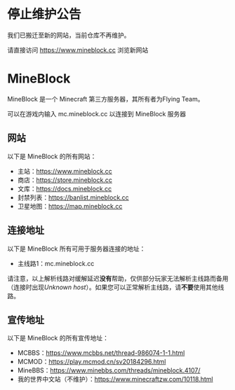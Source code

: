 # 停止维护公告
我们已搬迁至新的网站，当前仓库不再维护。

请直接访问 https://www.mineblock.cc 浏览新网站

# MineBlock
MineBlock 是一个 Minecraft 第三方服务器，其所有者为Flying Team。

可以在游戏内输入 mc.mineblock.cc 以连接到 MineBlock 服务器

## 网站
以下是 MineBlock 的所有网站：

* 主站：https://www.mineblock.cc
* 商店：https://store.mineblock.cc
* 文库：https://docs.mineblock.cc
* 封禁列表：https://banlist.mineblock.cc
* 卫星地图：https://map.mineblock.cc

## 连接地址
以下是 MineBlock 所有可用于服务器连接的地址：

* 主线路1：mc.mineblock.cc

请注意，以上解析线路对缓解延迟**没有**帮助，仅供部分玩家无法解析主线路而备用（连接时出现*Unknown host*）。如果您可以正常解析主线路，请**不要**使用其他线路。

## 宣传地址
以下是 MineBlock 的所有宣传地址：

* MCBBS：https://www.mcbbs.net/thread-986074-1-1.html 
* MCMOD：https://play.mcmod.cn/sv20184296.html 
* MineBBS：https://www.minebbs.com/threads/mineblock.4107/ 
* 我的世界中文站（不维护）：https://www.minecraftzw.com/10118.html
